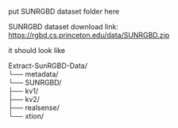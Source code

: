 put SUNRGBD dataset folder here

SUNRGBD dataset download link:  https://rgbd.cs.princeton.edu/data/SUNRGBD.zip


it should look like 

Extract-SunRGBD-Data/ <br>
└── metadata/ <br>
    └── SUNRGBD/ <br>
        ├── kv1/ <br> 
        ├── kv2/ <br>
        ├── realsense/ <br>
        └── xtion/ <br>

